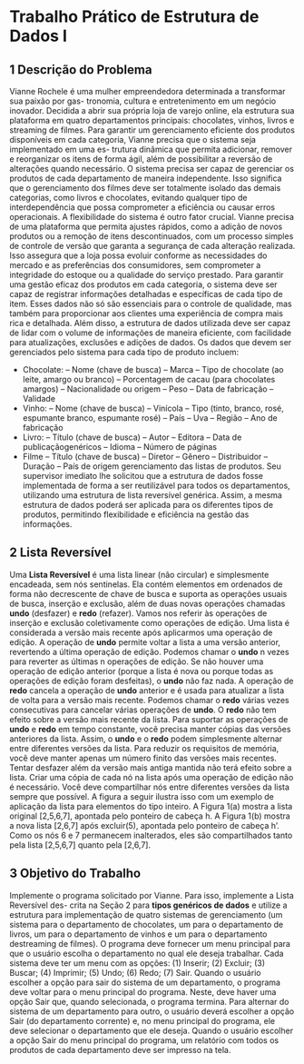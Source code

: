 # Trabalho Prático de Estrutura de Dados I

## 1 Descrição do Problema

Vianne Rochele é uma mulher empreendedora determinada a transformar sua paixão por gas-
tronomia, cultura e entretenimento em um negócio inovador. Decidida a abrir sua própria loja
de varejo online, ela estrutura sua plataforma em quatro departamentos principais: chocolates,
vinhos, livros e streaming de filmes. Para garantir um gerenciamento eficiente dos produtos
disponíveis em cada categoria, Vianne precisa que o sistema seja implementado em uma es-
trutura dinâmica que permita adicionar, remover e reorganizar os itens de forma ágil, além de
possibilitar a reversão de alterações quando necessário.
O sistema precisa ser capaz de gerenciar os produtos de cada departamento de maneira
independente. Isso significa que o gerenciamento dos filmes deve ser totalmente isolado das
demais categorias, como livros e chocolates, evitando qualquer tipo de interdependência que
possa comprometer a eficiência ou causar erros operacionais.
A flexibilidade do sistema é outro fator crucial. Vianne precisa de uma plataforma que
permita ajustes rápidos, como a adição de novos produtos ou a remoção de itens descontinuados,
com um processo simples de controle de versão que garanta a segurança de cada alteração
realizada. Isso assegura que a loja possa evoluir conforme as necessidades do mercado e as
preferências dos consumidores, sem comprometer a integridade do estoque ou a qualidade do
serviço prestado.
Para garantir uma gestão eficaz dos produtos em cada categoria, o sistema deve ser capaz
de registrar informações detalhadas e específicas de cada tipo de item. Esses dados não só
são essenciais para o controle de qualidade, mas também para proporcionar aos clientes uma
experiência de compra mais rica e detalhada. Além disso, a estrutura de dados utilizada deve
ser capaz de lidar com o volume de informações de maneira eficiente, com facilidade para
atualizações, exclusões e adições de dados.
Os dados que devem ser gerenciados pelo sistema para cada tipo de produto incluem:

- Chocolate:
    – Nome (chave de busca)
    – Marca
    – Tipo de chocolate (ao leite, amargo ou branco)
    – Porcentagem de cacau (para chocolates amargos)
    – Nacionalidade ou origem
    – Peso
    – Data de fabricação
    – Validade
- Vinho:
    – Nome (chave de busca)
    – Vinícola
    – Tipo (tinto, branco, rosé, espumante branco, espumante rosé)
    – País
    – Uva
    – Região
    – Ano de fabricação
- Livro:
    – Título (chave de busca)
    – Autor
    – Editora
    – Data de publicaçãogenéricos
    – Idioma
    – Número de páginas
- Filme
    – Título (chave de busca)
    – Diretor
    – Gênero
    – Distribuidor
    – Duração
    – País de origem
gerenciamento das listas de produtos. Seu supervisor imediato lhe solicitou que a estrutura de
dados fosse implementada de forma a ser reutilizável para todos os departamentos, utilizando
uma estrutura de lista reversível genérica. Assim, a mesma estrutura de dados poderá ser
aplicada para os diferentes tipos de produtos, permitindo flexibilidade e eficiência na gestão
das informações.

## 2 Lista Reversível

Uma **Lista Reversível** é uma lista linear (não circular) e simplesmente encadeada, sem nós
sentinelas. Ela contém elementos em ordenados de forma não decrescente de chave de busca
e suporta as operações usuais de busca, inserção e exclusão, além de duas novas operações
chamadas **undo** (desfazer) e **redo** (refazer). Vamos nos referir às operações de inserção e
exclusão coletivamente como operações de edição. Uma lista é considerada a versão mais
recente após aplicarmos uma operação de edição.
A operação de **undo** permite voltar a lista a uma versão anterior, revertendo a última
operação de edição. Podemos chamar o **undo** n vezes para reverter as últimas n operações de
edição. Se não houver uma operação de edição anterior (porque a lista é nova ou porque todas
as operações de edição foram desfeitas), o **undo** não faz nada.
A operação de **redo** cancela a operação de **undo** anterior e é usada para atualizar a lista
de volta para a versão mais recente. Podemos chamar o **redo** várias vezes consecutivas para
cancelar várias operações de **undo**. O **redo** não tem efeito sobre a versão mais recente da lista.
Para suportar as operações de **undo** e **redo** em tempo constante, você precisa manter cópias
das versões anteriores da lista. Assim, o **undo** e o **redo** podem simplesmente alternar entre
diferentes versões da lista. Para reduzir os requisitos de memória, você deve manter apenas um
número finito das versões mais recentes. Tentar desfazer além da versão mais antiga mantida
não terá efeito sobre a lista.
Criar uma cópia de cada nó na lista após uma operação de edição não é necessário. Você
deve compartilhar nós entre diferentes versões da lista sempre que possível. A figura a seguir
ilustra isso com um exemplo de aplicação da lista para elementos do tipo inteiro. A Figura
1(a) mostra a lista original [2,5,6,7], apontada pelo ponteiro de cabeça h. A Figura 1(b) mostra
a nova lista [2,6,7] após excluir(5), apontada pelo ponteiro de cabeça h’. Como os nós 6 e 7
permanecem inalterados, eles são compartilhados tanto pela lista [2,5,6,7] quanto pela [2,6,7].

## 3 Objetivo do Trabalho

Implemente o programa solicitado por Vianne. Para isso, implemente a Lista Reversível des-
crita na Seção 2 para **tipos genéricos de dados** e utilize a estrutura para implementação de
quatro sistemas de gerenciamento (um sistema para o departamento de chocolates, um para
o departamento de livros, um para o departamento de vinhos e um para o departamento destreaming de filmes). O programa deve fornecer um menu principal para que o usuário escolha o
departamento no qual ele deseja trabalhar. Cada sistema deve ter um menu com as opções: (1)
Inserir; (2) Excluir; (3) Buscar; (4) Imprimir; (5) Undo; (6) Redo; (7) Sair. Quando o usuário
escolher a opção para sair do sistema de um departamento, o programa deve voltar para o menu
principal do programa. Neste, deve haver uma opção Sair que, quando selecionada, o programa
termina. Para alternar do sistema de um departamento para outro, o usuário deverá escolher
a opção Sair (do departamento corrente) e, no menu principal do programa, ele deve selecionar
o departamento que ele deseja. Quando o usuário escolher a opção Sair do menu principal do
programa, um relatório com todos os produtos de cada departamento deve ser impresso na tela.

